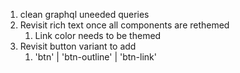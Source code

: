1. clean graphql uneeded queries
2. Revisit rich text once all components are rethemed
	1. Link color needs to be themed
3. Revisit button variant to add
	1. 'btn' | 'btn-outline' | 'btn-link'